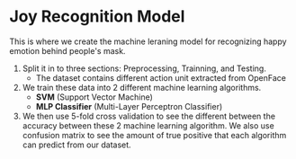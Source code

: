 # Joy Recognition Model

This is where we create the machine leraning model for recognizing happy emotion behind people's mask.

1. Split it in to three sections: Preprocessing, Trainning, and Testing. 
    - The dataset contains different action unit extracted from OpenFace
2. We train these data into 2 different machine learning algorithms.
    - **SVM** (Support Vector Machine)
    - **MLP Classifier** (Multi-Layer Perceptron Classifier)
3. We then use 5-fold cross validation to see the different between the accuracy between these 2 machine learning algorithm. We also use confusion matrix to see the amount of true positive that each algorithm can predict from our dataset.